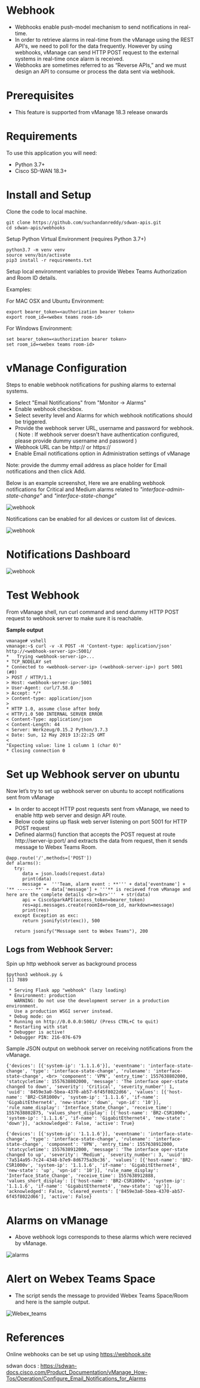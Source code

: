 # Webhook 

-   Webhooks enable push-model mechanism to send notifications in real-time.
-   In order to retrieve alarms in real-time from the vManage using the REST API's, we need to poll for the data frequently. However by using webhooks, vManage can send HTTP POST request to the external systems in real-time once alarm is received. 
-   Webhooks are sometimes referred to as “Reverse APIs,” and we must design an API to consume or process the data sent via webhook.

# Prerequisites

-  This feature is supported from vManage 18.3 release onwards

# Requirements

To use this application you will need:

* Python 3.7+
* Cisco SD-WAN 18.3+

# Install and Setup

Clone the code to local machine.

```
git clone https://github.com/suchandanreddy/sdwan-apis.git
cd sdwan-apis/webhooks
```

Setup Python Virtual Environment (requires Python 3.7+)

```
python3.7 -m venv venv
source venv/bin/activate
pip3 install -r requirements.txt
```

Setup local environment variables to provide Webex Teams Authorization and Room ID details.

Examples:

For MAC OSX and Ubuntu Environment:

```
export bearer_token=<authorization bearer token>
export room_id=<webex teams room-id>
```

For Windows Environment:

```
set bearer_token=<authorization bearer token>
set room_id=<webex teams room-id>
```

# vManage Configuration

Steps to enable webhook notifications for pushing alarms to external systems.

-    Select "Email Notifications" from "Monitor -> Alarms" 
-    Enable webhook checkbox. 
-    Select severity level and Alarms for which webhook notifications should be triggered.
-    Provide the webhook server URL, username and password for webhook. ( Note : If webhook server doesn't have authentication configured, please provide dummy username and password )
-    Webhook URL can be http:// or https://
-    Enable Email notifications option in Administration settings of vManage 

Note: provide the dummy email address as place holder for Email notifications and then click Add.

Below is an example screenshot, Here we are enabling webhook notifications for Critical and Medium alarms related to *"interface-admin-state-change"* and *"interface-state-change"*

![webhook](images/webhook_create_4.png)

Notifications can be enabled for all devices or custom list of devices. 

![webhook](images/webhook_create_3.png)

#	Notifications Dashboard 

![webhook](images/webhook_create_2.png)

# Test Webhook

From vManage shell, run curl command and send dummy HTTP POST request to webhook server to make sure it is reachable.

**Sample output**

```
vmanage# vshell
vmanage:~$ curl -v -X POST -H 'Content-type: application/json' http://<webhook-server-ip>:5001/
*   Trying <webhook-server-ip>...
* TCP_NODELAY set
* Connected to <webhook-server-ip> (<webhook-server-ip>) port 5001 (#0)
> POST / HTTP/1.1
> Host: <webhook-server-ip>:5001
> User-Agent: curl/7.58.0
> Accept: */*
> Content-type: application/json
>
* HTTP 1.0, assume close after body
< HTTP/1.0 500 INTERNAL SERVER ERROR
< Content-Type: application/json
< Content-Length: 44
< Server: Werkzeug/0.15.2 Python/3.7.3
< Date: Sun, 12 May 2019 13:22:25 GMT
<
"Expecting value: line 1 column 1 (char 0)"
* Closing connection 0
```

# Set up Webhook server on ubuntu

Now let’s try to set up webhook server on ubuntu to accept notifications sent from vManage

- In order to accept HTTP post requests sent from vManage, we need to enable http web server and design API route.
- Below code spins up flask web server listening on port 5001 for HTTP POST request
- Defined alarms() function that accepts the POST request at route http://server-ip:port/ and extracts the data from request, then it sends message
to Webex Teams Room. 

```
@app.route('/',methods=['POST'])
def alarms():
   try:
      data = json.loads(request.data)
      print(data)
      message =  '''Team, alarm event : **''' + data['eventname'] + '** ------ **' + data['message'] + '''** is recieved from vManage and here are the complete details <br><br>'''  + str(data)
      api = CiscoSparkAPI(access_token=bearer_token)
      res=api.messages.create(roomId=room_id, markdown=message)
      print(res)
   except Exception as exc:
      return jsonify(str(exc)), 500 
   
   return jsonify("Message sent to Webex Teams"), 200
```

## Logs from Webhook Server:

Spin up http webhook server as background process

```
$python3 webhook.py &
[1] 7889

 * Serving Flask app "webhook" (lazy loading)
 * Environment: production
   WARNING: Do not use the development server in a production environment.
   Use a production WSGI server instead.
 * Debug mode: on
 * Running on http://0.0.0.0:5001/ (Press CTRL+C to quit)
 * Restarting with stat
 * Debugger is active!
 * Debugger PIN: 216-076-679
```

Sample JSON output on webhook server on receiving notifications from the vManage.

```
{'devices': [{'system-ip': '1.1.1.6'}], 'eventname': 'interface-state-change', 'type': 'interface-state-change', 'rulename': 'interface-state-change', <br> 'component': 'VPN', 'entry_time': 1557638802000, 'statcycletime': 1557638802000, 'message': 'The interface oper-state changed to down', 'severity': 'Critical', 'severity_number': 1, 'uuid': '8459e3a0-5bea-4370-ab57-6f45f8022d66', 'values': [{'host-name': 'BR2-CSR1000v', 'system-ip': '1.1.1.6', 'if-name': 'GigabitEthernet4', 'new-state': 'down', 'vpn-id': '10'}], 'rule_name_display': 'Interface_State_Change', 'receive_time': 1557638802875, 'values_short_display': [{'host-name': 'BR2-CSR1000v', 'system-ip': '1.1.1.6', 'if-name': 'GigabitEthernet4', 'new-state': 'down'}], 'acknowledged': False, 'active': True}

{'devices': [{'system-ip': '1.1.1.6'}], 'eventname': 'interface-state-change', 'type': 'interface-state-change', 'rulename': 'interface-state-change', 'component': 'VPN', 'entry_time': 1557638912000, 'statcycletime': 1557638912000, 'message': 'The interface oper-state changed to up', 'severity': 'Medium', 'severity_number': 3, 'uuid': '7a514a95-7c24-4348-b7e9-8d6775a3bc36', 'values': [{'host-name': 'BR2-CSR1000v', 'system-ip': '1.1.1.6', 'if-name': 'GigabitEthernet4', 'new-state': 'up', 'vpn-id': '10'}], 'rule_name_display': 'Interface_State_Change', 'receive_time': 1557638912888, 'values_short_display': [{'host-name': 'BR2-CSR1000v', 'system-ip': '1.1.1.6', 'if-name': 'GigabitEthernet4', 'new-state': 'up'}], 'acknowledged': False, 'cleared_events': ['8459e3a0-5bea-4370-ab57-6f45f8022d66'], 'active': False}
```

# Alarms on vManage

-	Above webhook logs corresponds to these alarms which were recieved by vManage.

![alarms](images/alarms.png)

# Alert on Webex Teams Space

- The script sends the message to provided Webex Teams Space/Room and here is the sample output. 

![Webex_teams](images/webex_teams_message.png)

# References

Online webhooks can be set up using https://webhook.site

sdwan docs : https://sdwan-docs.cisco.com/Product_Documentation/vManage_How-Tos/Operation/Configure_Email_Notifications_for_Alarms
